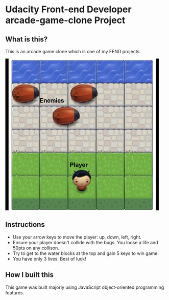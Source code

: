 Udacity Front-end Developer arcade-game-clone Project
======================================================

## What is this? 
This is an arcade game clone which is one of my FEND projects.

![snippet](images/arcade.png)


## Instructions
* Use your arrow keys to move the player: up, down, left, right. 
* Ensure your player doesn't collide with the bugs. You loose a life and 50pts on any collison.
* Try to get to the water blocks at the top and gain 5 keys to win game.
* You have only 3 lives. Best of luck!

## How I built this
This game was built majorly using JavaScript object-oriented programming features.
